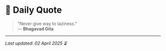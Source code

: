 # 📜 Daily Quote

> "Never give way to laziness."  
> — **Bhagavad Gita**

---

_Last updated: 02 April 2025 ⏳_
